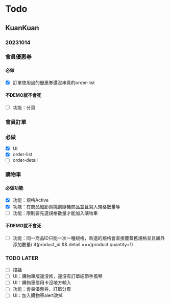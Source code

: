# Todo

## KuanKuan

### 20231014

### 會員優惠券
#### 必做
- [X] 訂單使用過的優惠券還沒串真的order-list
#### 不DEMO就不會死
- [ ] 功能：分頁


### 會員訂單
### 必做
- [X] UI
- [X] order-list
- [ ] order-detail 

### 購物車
#### 必做功能
- [X] 功能：規格Active
- [X] 功能：在商品細節頁挑選隨機商品並且寫入規格數量等
- [ ] 功能：限制要先選規格數量才能加入購物車

#### 不DEMO就不會死
- [ ] 功能：同一商品ID只能一次一種規格，新選的規格會直接覆蓋舊規格並且額外添加數量( if(product_id && detail ===)product quantity+1)

### TODO LATER
- [ ] 撞牆
- [ ] UI：購物車版還沒修，還沒有訂單細節手風琴
- [ ] UI：購物車信用卡沒地方輸入
- [ ] 功能：會員優惠券、訂單分頁
- [ ] UI：加入購物車alert改掉